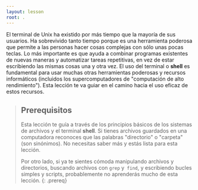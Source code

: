```yaml
---
layout: lesson
root: .
---
```


El terminal de Unix ha existido por más tiempo que la mayoría de sus usuarios.
Ha sobrevivido tanto tiempo porque es una herramienta poderosa
que permite a las personas hacer cosas complejas con sólo unas pocas teclas.
Lo más importante es que ayuda a combinar programas existentes de nuevas maneras
y automatizar tareas repetitivas, en vez de estar escribiendo las mismas cosas una y otra vez.
El uso del terminal o **shell** es fundamental para usar muchas otras herramientas poderosas
y recursos informáticos (incluidos los supercomputadores de "computación de alto rendimiento").
Esta lección te va guiar en el camino hacia el uso eficaz de estos recursos.

> ## Prerequisitos
> 
> Esta lección te guía a través de los principios básicos de los sistemas de archivos y
> el terminal **shell**. Si tienes archivos guardados en una computadora reconoces que
> las palabras "directorio" o "carpeta" (son sinónimos). No necesitas saber más y 
> estás lista para esta lección.
>
> Por otro lado, si ya te sientes cómoda manipulando archivos y directorios,
> buscando archivos con `grep` y` find`, y escribiendo bucles simples
> y scripts, probablemente no aprenderás mucho de esta lección.
{: .prereq}

